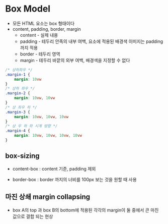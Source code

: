 # Box Model

- 모든 HTML 요소는 box 형태이다
- content, padding, border, margin
  - content - 실제 내용
  - padding - 테두리 안족의 내부 여백, 요소에 적용된 배경색 이미지는 padding까지 적용
  - border - 테두리 영역
  - margin - 테두리 바깥의 외부 여백, 배경색을 지정할 수 없다

```css
/* 상하좌우 */
.margin-1 {
    margin: 10vw
}
/* 상하 좌우 */
.margin-2 {
    margin: 10vw, 10vw 
}
/* 상 좌우 하 */
.margin-3 {
    margin: 10vw, 10vw, 10vw
}
/* 상 우 하 좌 시계 방향 */
.margin-4 {
    margin: 10vw, 10vw, 10vw, 10vw
}
```

## box-sizing

- content-box : content 기준, padding 제외

- border-box : border 까지의 너비를 100px 보는 것을 원할 때 사용

## 마진 상쇄 margin collapsing

- box A의 top 과 box B의 bottom에 적용된 각각의 margin이 둘 중에서 큰 마진 값으로 결합 되는 현상

  